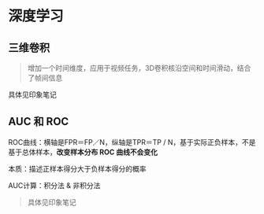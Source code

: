 # 深度学习

## 三维卷积

> 增加一个时间维度，应用于视频任务，3D卷积核沿空间和时间滑动，结合了帧间信息

具体见印象笔记

## AUC 和 ROC

ROC曲线：横轴是FPR＝FP／N，纵轴是TPR＝TP / N，基于实际正负样本，不是基于总体样本，**改变样本分布 ROC 曲线不会变化**

本质：描述正样本得分大于负样本得分的概率

AUC计算：积分法 & 非积分法

> 具体见印象笔记
